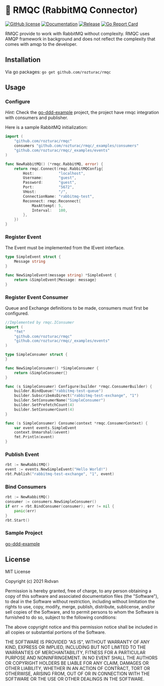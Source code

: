 # 🐇 RMQC (RabbitMQ Connector)

[![GitHub license](https://img.shields.io/github/license/rozturac/rmqc.svg?color=24B898&style=for-the-badge&logo=go&logoColor=ffffff)](https://github.com/rozturac/rmqc/blob/main/LICENSE)
[![Documentation](https://img.shields.io/badge/godoc-reference-blue.svg?color=24B898&style=for-the-badge&logo=go&logoColor=ffffff)](https://pkg.go.dev/github.com/rozturac/rmqc)
[![Release](https://img.shields.io/github/tag/rozturac/rmqc.svg?label=release&color=24B898&logo=github&style=for-the-badge)](https://github.com/rozturac/rmqc/releases/latest)
[![Go Report Card](https://img.shields.io/badge/go%20report-A%2B-green?style=for-the-badge)](https://goreportcard.com/report/github.com/rozturac/rmqc)

RMQC provide to work with RabbitMQ without complexity. RMQC uses AMQP framework in background and does not reflect the complexity that comes with amqp to the developer.

## Installation

Via go packages:
```go get github.com/rozturac/rmqc```

## Usage

### Configure

*Hint:*
Check the [go-ddd-example](https://github.com/rozturac/go-ddd-example) project, the project have rmqc integration with consumers and publisher.

Here is a sample RabbitMQ initialization:

```go
import (
	"github.com/rozturac/rmqc"
	consumers "github.com/rozturac/rmqc/_examples/consumers"
	"github.com/rozturac/rmqc/_examples/events"
)

func NewRabbitMQ() (*rmqc.RabbitMQ, error) {
	return rmqc.Connect(rmqc.RabbitMQConfig{
		Host:           "localhost",
		Username:       "guest",
		Password:       "guest",
		Port:           "5672",
		VHost:          "/",
		ConnectionName: "rabbitmq-test",
		Reconnect: rmqc.Reconnect{
			MaxAttempt: 5,
			Interval:   100,
		},
	})
}
```

### Register Event

The Event must be implemented from the IEvent interface.

```go
type SimpleEvent struct {
	Message string
}

func NewSimpleEvent(message string) *SimpleEvent {
	return &SimpleEvent{Message: message}
}
```

### Register Event Consumer

Queue and Exchange definitions to be made, consumers must first be configured.

```go
//Implemented by rmqc.IConsumer
import (
	"fmt"
	"github.com/rozturac/rmqc"
	"github.com/rozturac/rmqc/_examples/events"
)

type SimpleConsumer struct {
}

func NewSimpleConsumer() *SimpleConsumer {
	return &SimpleConsumer{}
}

func (s SimpleConsumer) Configure(builder *rmqc.ConsumerBuilder) {
	builder.BindQueue("rabbitmq-test-queue")
	builder.SubscribeAsDirect("rabbitmq-test-exchange", "1")
	builder.SetConsumerName("SimpleConsumer")
	builder.SetPrefetchCount(4)
	builder.SetConsumerCount(4)
}

func (s SimpleConsumer) Consume(context *rmqc.ConsumerContext) {
	var event events.SimpleEvent
	context.Unmarshal(&event)
	fmt.Println(event)
}
```

### Publish Event 

```go
rbt := NewRabbitMQ()
event := events.NewSimpleEvent("Hello World!")
rbt.Publish("rabbitmq-test-exchange", "1", event)
```

### Bind Consumers

```go
rbt := NewRabbitMQ()
consumer := consumers.NewSimpleConsumer()
if err = rbt.BindConsumer(consumer); err != nil {
	panic(err)
}
rbt.Start()
```

### Sample Project

[go-ddd-example](https://github.com/rozturac/go-ddd-example)

## License
MIT License

Copyright (c) 2021 Rıdvan

Permission is hereby granted, free of charge, to any person obtaining a copy
of this software and associated documentation files (the "Software"), to deal
in the Software without restriction, including without limitation the rights
to use, copy, modify, merge, publish, distribute, sublicense, and/or sell
copies of the Software, and to permit persons to whom the Software is
furnished to do so, subject to the following conditions:

The above copyright notice and this permission notice shall be included in all
copies or substantial portions of the Software.

THE SOFTWARE IS PROVIDED "AS IS", WITHOUT WARRANTY OF ANY KIND, EXPRESS OR
IMPLIED, INCLUDING BUT NOT LIMITED TO THE WARRANTIES OF MERCHANTABILITY,
FITNESS FOR A PARTICULAR PURPOSE AND NONINFRINGEMENT. IN NO EVENT SHALL THE
AUTHORS OR COPYRIGHT HOLDERS BE LIABLE FOR ANY CLAIM, DAMAGES OR OTHER
LIABILITY, WHETHER IN AN ACTION OF CONTRACT, TORT OR OTHERWISE, ARISING FROM,
OUT OF OR IN CONNECTION WITH THE SOFTWARE OR THE USE OR OTHER DEALINGS IN THE
SOFTWARE.
